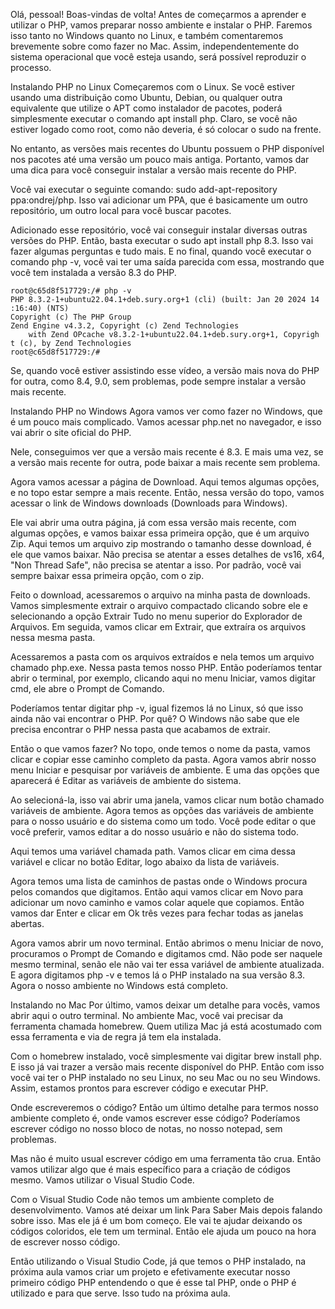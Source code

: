 Olá, pessoal! Boas-vindas de volta! Antes de começarmos a aprender e utilizar o PHP, vamos preparar nosso ambiente e instalar o PHP. Faremos isso tanto no Windows quanto no Linux, e também comentaremos brevemente sobre como fazer no Mac. Assim, independentemente do sistema operacional que você esteja usando, será possível reproduzir o processo.

Instalando PHP no Linux
Começaremos com o Linux. Se você estiver usando uma distribuição como Ubuntu, Debian, ou qualquer outra equivalente que utilize o APT como instalador de pacotes, poderá simplesmente executar o comando apt install php. Claro, se você não estiver logado como root, como não deveria, é só colocar o sudo na frente.

No entanto, as versões mais recentes do Ubuntu possuem o PHP disponível nos pacotes até uma versão um pouco mais antiga. Portanto, vamos dar uma dica para você conseguir instalar a versão mais recente do PHP.

Você vai executar o seguinte comando: sudo add-apt-repository ppa:ondrej/php. Isso vai adicionar um PPA, que é basicamente um outro repositório, um outro local para você buscar pacotes.

Adicionado esse repositório, você vai conseguir instalar diversas outras versões do PHP. Então, basta executar o sudo apt install php 8.3. Isso vai fazer algumas perguntas e tudo mais. E no final, quando você executar o comando php -v, você vai ter uma saída parecida com essa, mostrando que você tem instalada a versão 8.3 do PHP.
```
root@c65d8f517729:/# php -v
PHP 8.3.2-1+ubuntu22.04.1+deb.sury.org+1 (cli) (built: Jan 20 2024 14
:16:40) (NTS)
Copyright (c) The PHP Group
Zend Engine v4.3.2, Copyright (c) Zend Technologies
    with Zend OPcache v8.3.2-1+ubuntu22.04.1+deb.sury.org+1, Copyrigh
t (c), by Zend Technologies
root@c65d8f517729:/#
```

Se, quando você estiver assistindo esse vídeo, a versão mais nova do PHP for outra, como 8.4, 9.0, sem problemas, pode sempre instalar a versão mais recente.

Instalando PHP no Windows
Agora vamos ver como fazer no Windows, que é um pouco mais complicado. Vamos acessar php.net no navegador, e isso vai abrir o site oficial do PHP.

Nele, conseguimos ver que a versão mais recente é 8.3. E mais uma vez, se a versão mais recente for outra, pode baixar a mais recente sem problema.

Agora vamos acessar a página de Download. Aqui temos algumas opções, e no topo estar sempre a mais recente. Então, nessa versão do topo, vamos acessar o link de Windows downloads (Downloads para Windows).

Ele vai abrir uma outra página, já com essa versão mais recente, com algumas opções, e vamos baixar essa primeira opção, que é um arquivo Zip. Aqui temos um arquivo zip mostrando o tamanho desse download, é ele que vamos baixar. Não precisa se atentar a esses detalhes de vs16, x64, "Non Thread Safe", não precisa se atentar a isso. Por padrão, você vai sempre baixar essa primeira opção, com o zip.

Feito o download, acessaremos o arquivo na minha pasta de downloads. Vamos simplesmente extrair o arquivo compactado clicando sobre ele e selecionando a opção Extrair Tudo no menu superior do Explorador de Arquivos. Em seguida, vamos clicar em Extrair, que extraíra os arquivos nessa mesma pasta.

Acessaremos a pasta com os arquivos extraídos e nela temos um arquivo chamado php.exe. Nessa pasta temos nosso PHP. Então poderíamos tentar abrir o terminal, por exemplo, clicando aqui no menu Iniciar, vamos digitar cmd, ele abre o Prompt de Comando.

Poderíamos tentar digitar php -v, igual fizemos lá no Linux, só que isso ainda não vai encontrar o PHP. Por quê? O Windows não sabe que ele precisa encontrar o PHP nessa pasta que acabamos de extrair.

Então o que vamos fazer? No topo, onde temos o nome da pasta, vamos clicar e copiar esse caminho completo da pasta. Agora vamos abrir nosso menu Iniciar e pesquisar por variáveis de ambiente. E uma das opções que aparecerá é Editar as variáveis de ambiente do sistema.

Ao selecioná-la, isso vai abrir uma janela, vamos clicar num botão chamado variáveis de ambiente. Agora temos as opções das variáveis de ambiente para o nosso usuário e do sistema como um todo. Você pode editar o que você preferir, vamos editar a do nosso usuário e não do sistema todo.

Aqui temos uma variável chamada path. Vamos clicar em cima dessa variável e clicar no botão Editar, logo abaixo da lista de variáveis.

Agora temos uma lista de caminhos de pastas onde o Windows procura pelos comandos que digitamos. Então aqui vamos clicar em Novo para adicionar um novo caminho e vamos colar aquele que copiamos. Então vamos dar Enter e clicar em Ok três vezes para fechar todas as janelas abertas.

Agora vamos abrir um novo terminal. Então abrimos o menu Iniciar de novo, procuramos o Prompt de Comando e digitamos cmd. Não pode ser naquele mesmo terminal, senão ele não vai ter essa variável de ambiente atualizada. E agora digitamos php -v e temos lá o PHP instalado na sua versão 8.3. Agora o nosso ambiente no Windows está completo.

Instalando no Mac
Por último, vamos deixar um detalhe para vocês, vamos abrir aqui o outro terminal. No ambiente Mac, você vai precisar da ferramenta chamada homebrew. Quem utiliza Mac já está acostumado com essa ferramenta e via de regra já tem ela instalada.

Com o homebrew instalado, você simplesmente vai digitar brew install php. E isso já vai trazer a versão mais recente disponível do PHP. Então com isso você vai ter o PHP instalado no seu Linux, no seu Mac ou no seu Windows. Assim, estamos prontos para escrever código e executar PHP.

Onde escreveremos o código?
Então um último detalhe para termos nosso ambiente completo é, onde vamos escrever esse código? Poderíamos escrever código no nosso bloco de notas, no nosso notepad, sem problemas.

Mas não é muito usual escrever código em uma ferramenta tão crua. Então vamos utilizar algo que é mais específico para a criação de códigos mesmo. Vamos utilizar o Visual Studio Code.

Com o Visual Studio Code não temos um ambiente completo de desenvolvimento. Vamos até deixar um link Para Saber Mais depois falando sobre isso. Mas ele já é um bom começo. Ele vai te ajudar deixando os códigos coloridos, ele tem um terminal. Então ele ajuda um pouco na hora de escrever nosso código.

Então utilizando o Visual Studio Code, já que temos o PHP instalado, na próxima aula vamos criar um projeto e efetivamente executar nosso primeiro código PHP entendendo o que é esse tal PHP, onde o PHP é utilizado e para que serve. Isso tudo na próxima aula.
